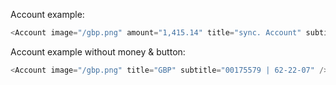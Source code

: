 Account example:

```js
<Account image="/gbp.png" amount="1,415.14" title="sync. Account" subtitle="00175579 | 62-22-07" />
```

Account example without money & button:

```js
<Account image="/gbp.png" title="GBP" subtitle="00175579 | 62-22-07" />
```